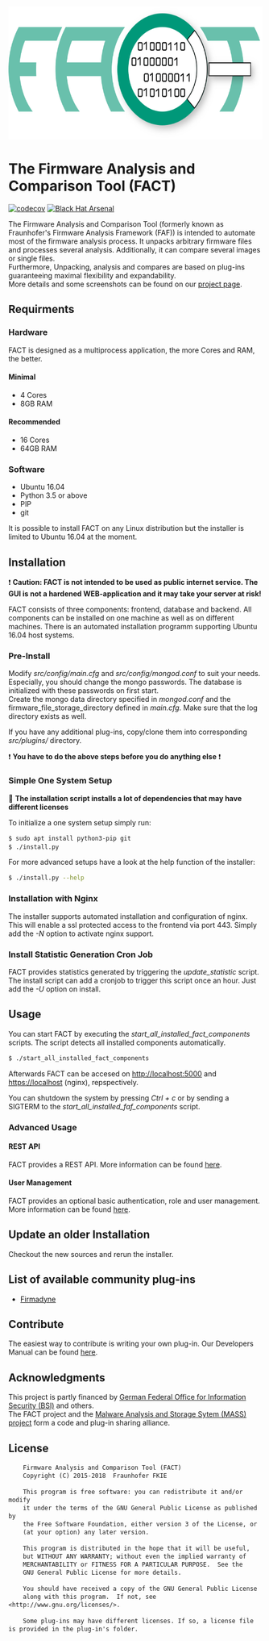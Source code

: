 <p align="center">
    <img src="src/web_interface/static/FACT_smaller.png" alt="FACT Logo" width="625" height="263"/>
</p>

# The Firmware Analysis and Comparison Tool (FACT)

[![codecov](https://codecov.io/gh/fkie-cad/FACT_core/branch/master/graph/badge.svg)](https://codecov.io/gh/fkie-cad/FACT_core)
[![Black Hat Arsenal](https://github.com/toolswatch/badges/blob/master/arsenal/asia/2018.svg)](http://www.toolswatch.org/2018/01/black-hat-arsenal-asia-2018-great-lineup/)

The Firmware Analysis and Comparison Tool (formerly known as Fraunhofer's Firmware Analysis Framework (FAF)) is intended to automate most of the firmware analysis process. 
It unpacks arbitrary firmware files and processes several analysis.
Additionally, it can compare several images or single files.  
Furthermore, Unpacking, analysis and compares are based on plug-ins guaranteeing maximal flexibility and expandability.  
More details and some screenshots can be found on our [project page](https://fkie-cad.github.io/FACT_core/).

## Requirments
### Hardware
FACT is designed as a multiprocess application, the more Cores and RAM, the better.
#### Minimal
* 4 Cores
* 8GB RAM

#### Recommended
* 16 Cores
* 64GB RAM

### Software
* Ubuntu 16.04
* Python 3.5 or above
* PIP
* git

It is possible to install FACT on any Linux distribution but the installer is limited to Ubuntu 16.04 at the moment.

## Installation

:exclamation: **Caution: FACT is not intended to be used as public internet service. The GUI is not a hardened WEB-application and it may take your server at risk!**

FACT consists of three components: frontend, database and backend. All components can be installed on one machine as well as on different machines. 
There is an automated installation programm supporting Ubuntu 16.04 host systems.

### Pre-Install
Modify *src/config/main.cfg* and *src/config/mongod.conf* to suit your needs.
Especially, you should change the mongo passwords.
The database is initialized with these passwords on first start.  
Create the mongo data directory specified in *mongod.conf* and the firmware_file_storage_directory defined in *main.cfg*.
Make sure that the log directory exists as well.

If you have any additional plug-ins, copy/clone them into corresponding *src/plugins/* directory.  

:exclamation: **You have to do the above steps before you do anything else** :exclamation:

### Simple One System Setup
:customs: **The installation script installs a lot of dependencies that may have different licenses**
  
To initialize a one system setup simply run:

```sh
$ sudo apt install python3-pip git
$ ./install.py
```

For more advanced setups have a look at the help function of the installer:

```sh
$ ./install.py --help
```

### Installation with Nginx
The installer supports automated installation and configuration of nginx.
This will enable a ssl protected access to the frontend via port 443. 
Simply add the *-N* option to activate nginx support.

### Install Statistic Generation Cron Job
FACT provides statistics generated by triggering the *update_statistic* script. The install script can add a cronjob to trigger this script once an hour.
Just add the *-U* option on install.

## Usage
You can start FACT by executing the *start_all_installed_fact_components* scripts.
The script detects all installed components automatically.

```sh
$ ./start_all_installed_fact_components
```

Afterwards FACT can be accesed on <http://localhost:5000> and <https://localhost> (nginx), repspectively.  

You can shutdown the system by pressing *Ctrl + c* or by sending a SIGTERM to the *start_all_installed_faf_components* script.

### Advanced Usage

#### REST API
FACT provides a REST API. More information can be found [here](https://github.com/fkie-cad/FACT_core/wiki/rest-documentation).

#### User Management
FACT provides an optional basic authentication, role and user management. More information can be found [here](https://github.com/fkie-cad/FACT_core/wiki/Authentication).

## Update an older Installation
Checkout the new sources and rerun the installer.

## List of available community plug-ins
* [Firmadyne](https://github.com/fkie-cad/FACT_firmadyne_analysis_plugin)

## Contribute
The easiest way to contribute is writing your own plug-in.
Our Developers Manual can be found [here](https://github.com/fkie-cad/FACT_core/wiki).

## Acknowledgments
This project is partly financed by [German Federal Office for Information Security (BSI)](https://www.bsi.bund.de) and others.  
The FACT project and the [Malware Analysis and Storage Sytem (MASS) project](https://mass-project.github.io/) form a code and plug-in sharing alliance.  

## License
```
    Firmware Analysis and Comparison Tool (FACT)
    Copyright (C) 2015-2018  Fraunhofer FKIE

    This program is free software: you can redistribute it and/or modify
    it under the terms of the GNU General Public License as published by
    the Free Software Foundation, either version 3 of the License, or
    (at your option) any later version.

    This program is distributed in the hope that it will be useful,
    but WITHOUT ANY WARRANTY; without even the implied warranty of
    MERCHANTABILITY or FITNESS FOR A PARTICULAR PURPOSE.  See the
    GNU General Public License for more details.

    You should have received a copy of the GNU General Public License
    along with this program.  If not, see <http://www.gnu.org/licenses/>.
    
    Some plug-ins may have different licenses. If so, a license file is provided in the plug-in's folder.
```
